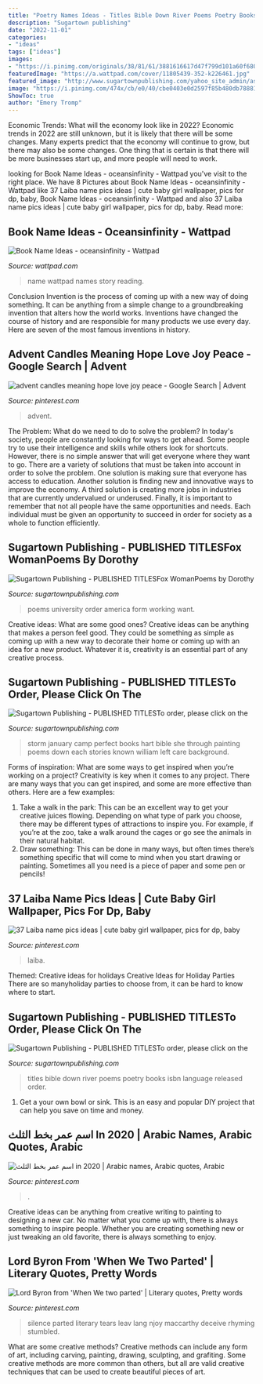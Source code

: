 ```yaml
---
title: "Poetry Names Ideas - Titles Bible Down River Poems Poetry Books Isbn Language Released Order"
description: "Sugartown publishing"
date: "2022-11-01"
categories:
- "ideas"
tags: ["ideas"]
images:
- "https://i.pinimg.com/originals/38/81/61/3881616617d47f799d101a60f6801798.png"
featuredImage: "https://a.wattpad.com/cover/11805439-352-k226461.jpg"
featured_image: "http://www.sugartownpublishing.com/yahoo_site_admin/assets/images/C-Coleman-final-cover_sm.114120810_std.jpg"
image: "https://i.pinimg.com/474x/cb/e0/40/cbe0403e0d2597f85b480db78881ca28.jpg"
ShowToc: true
author: "Emery Tromp"
---
```



Economic Trends: What will the economy look like in 2022?
Economic trends in 2022 are still unknown, but it is likely that there will be some changes. Many experts predict that the economy will continue to grow, but there may also be some changes. One thing that is certain is that there will be more businesses start up, and more people will need to work.

	

		
looking for Book Name Ideas - oceansinfinity - Wattpad you've visit to the right place. We have 8 Pictures about Book Name Ideas - oceansinfinity - Wattpad like 37 Laiba name pics ideas | cute baby girl wallpaper, pics for dp, baby, Book Name Ideas - oceansinfinity - Wattpad and also 37 Laiba name pics ideas | cute baby girl wallpaper, pics for dp, baby. Read more:
		
    
## Book Name Ideas - Oceansinfinity - Wattpad

<img loading=lazy src="https://a.wattpad.com/cover/11805439-352-k226461.jpg" onerror="this.onerror=null;this.src='https://tse3.mm.bing.net/th?id=OIP.V3jE910bCw6FZoqSbez74gAAAA&amp;pid=15.1';" alt="Book Name Ideas - oceansinfinity - Wattpad">

_Source: wattpad.com_

>name wattpad names story reading. 

	

Conclusion
Invention is the process of coming up with a new way of doing something. It can be anything from a simple change to a groundbreaking invention that alters how the world works. Inventions have changed the course of history and are responsible for many products we use every day. Here are seven of the most famous inventions in history.

    
## Advent Candles Meaning Hope Love Joy Peace - Google Search | Advent

<img loading=lazy src="https://i.pinimg.com/originals/38/81/61/3881616617d47f799d101a60f6801798.png" onerror="this.onerror=null;this.src='https://tse3.mm.bing.net/th?id=OIP.4zOlSkI_vCI-xHdD6OmigQHaEO&amp;pid=15.1';" alt="advent candles meaning hope love joy peace - Google Search | Advent">

_Source: pinterest.com_

>advent. 

	

The Problem: What do we need to do to solve the problem?
In today's society, people are constantly looking for ways to get ahead. Some people try to use their intelligence and skills while others look for shortcuts. However, there is no simple answer that will get everyone where they want to go. There are a variety of solutions that must be taken into account in order to solve the problem. One solution is making sure that everyone has access to education. Another solution is finding new and innovative ways to improve the economy. A third solution is creating more jobs in industries that are currently undervalued or underused. Finally, it is important to remember that not all people have the same opportunities and needs. Each individual must be given an opportunity to succeed in order for society as a whole to function efficiently.

    
## Sugartown Publishing - PUBLISHED TITLESFox WomanPoems By Dorothy

<img loading=lazy src="http://www.sugartownpublishing.com/yahoo_site_admin/assets/images/C-Coleman-final-cover_sm.114120810_std.jpg" onerror="this.onerror=null;this.src='https://tse2.mm.bing.net/th?id=OIP.jYimtef_YN9Dcd76Yur0hAAAAA&amp;pid=15.1';" alt="Sugartown Publishing - PUBLISHED TITLESFox WomanPoems by Dorothy">

_Source: sugartownpublishing.com_

>poems university order america form working want. 

	

Creative ideas: What are some good ones?
Creative ideas can be anything that makes a person feel good. They could be something as simple as coming up with a new way to decorate their home or coming up with an idea for a new product. Whatever it is, creativity is an essential part of any creative process.

    
## Sugartown Publishing - PUBLISHED TITLESTo Order, Please Click On The

<img loading=lazy src="http://sugartownpublishing.com/yahoo_site_admin/assets/images/Hart-cover-sm1.45135441_std.jpg" onerror="this.onerror=null;this.src='https://tse2.mm.bing.net/th?id=OIP.sK4jhMR9s20q_eeK6SKTIQAAAA&amp;pid=15.1';" alt="Sugartown Publishing - PUBLISHED TITLESTo order, please click on the">

_Source: sugartownpublishing.com_

>storm january camp perfect books hart bible she through painting poems down each stories known william left care background. 

	

Forms of inspiration: What are some ways to get inspired when you’re working on a project?
Creativity is key when it comes to any project. There are many ways that you can get inspired, and some are more effective than others. Here are a few examples: 
1. Take a walk in the park: This can be an excellent way to get your creative juices flowing. Depending on what type of park you choose, there may be different types of attractions to inspire you. For example, if you’re at the zoo, take a walk around the cages or go see the animals in their natural habitat. 
2. Draw something: This can be done in many ways, but often times there’s something specific that will come to mind when you start drawing or painting. Sometimes all you need is a piece of paper and some pen or pencils!

    
## 37 Laiba Name Pics Ideas | Cute Baby Girl Wallpaper, Pics For Dp, Baby

<img loading=lazy src="https://i.pinimg.com/474x/cb/e0/40/cbe0403e0d2597f85b480db78881ca28.jpg" onerror="this.onerror=null;this.src='https://tse4.mm.bing.net/th?id=OIP.qv3DvcYIRE01_Q9D1i2f1wAAAA&amp;pid=15.1';" alt="37 Laiba name pics ideas | cute baby girl wallpaper, pics for dp, baby">

_Source: pinterest.com_

>laiba. 

	

Themed: Creative ideas for holidays
Creative Ideas for Holiday Parties
There are so manyholiday parties to choose from, it can be hard to know where to start.

    
## Sugartown Publishing - PUBLISHED TITLESTo Order, Please Click On The

<img loading=lazy src="http://www.sugartownpublishing.com/yahoo_site_admin/assets/images/Same_River_Twice_large.14784824_std.jpg" onerror="this.onerror=null;this.src='https://tse4.mm.bing.net/th?id=OIP.uAzDvsvMPpZlVyzVVM76QwHaLI&amp;pid=15.1';" alt="Sugartown Publishing - PUBLISHED TITLESTo order, please click on the">

_Source: sugartownpublishing.com_

>titles bible down river poems poetry books isbn language released order. 

	

1. Get a your own bowl or sink. This is an easy and popular DIY project that can help you save on time and money.

    
## اسم عمر بخط الثلث In 2020 | Arabic Names, Arabic Quotes, Arabic

<img loading=lazy src="https://i.pinimg.com/736x/be/9b/55/be9b556d1831554504ca3522fdee5aff.jpg" onerror="this.onerror=null;this.src='https://tse1.mm.bing.net/th?id=OIP.EOW2gW3QMzuCvM_vk7FEqgHaHd&amp;pid=15.1';" alt="اسم عمر بخط الثلث in 2020 | Arabic names, Arabic quotes, Arabic">

_Source: pinterest.com_

>. 

	

Creative ideas can be anything from creative writing to painting to designing a new car. No matter what you come up with, there is always something to inspire people. Whether you are creating something new or just tweaking an old favorite, there is always something to enjoy.

    
## Lord Byron From &#039;When We Two Parted&#039; | Literary Quotes, Pretty Words

<img loading=lazy src="https://i.pinimg.com/736x/8e/2c/e5/8e2ce5bf3aeb6c33165a743c339f5ce1.jpg" onerror="this.onerror=null;this.src='https://tse2.mm.bing.net/th?id=OIP.huIxu2k6r-Z2xdbiD5hnrgHaJ4&amp;pid=15.1';" alt="Lord Byron from &#039;When We two parted&#039; | Literary quotes, Pretty words">

_Source: pinterest.com_

>silence parted literary tears leav lang njoy maccarthy deceive rhyming stumbled. 

	

What are some creative methods?
Creative methods can include any form of art, including carving, painting, drawing, sculpting, and grafiting. Some creative methods are more common than others, but all are valid creative techniques that can be used to create beautiful pieces of art.

